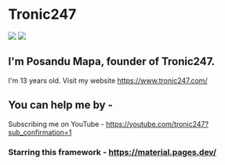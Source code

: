 # Tronic247
<img src="https://github-readme-stats.vercel.app/api?username=tronic247&show_icons=true&theme=red"/>
<img src="https://profile-counter.glitch.me/tronic247/count.svg"/>
<br>

## I'm Posandu Mapa, founder of Tronic247.

I'm 13 years old. Visit my website https://www.tronic247.com/ <br>
## You can help me by - <br>
Subscribing me on YouTube - https://youtube.com/tronic247?sub_confirmation=1
### Starring this framework - https://material.pages.dev/

